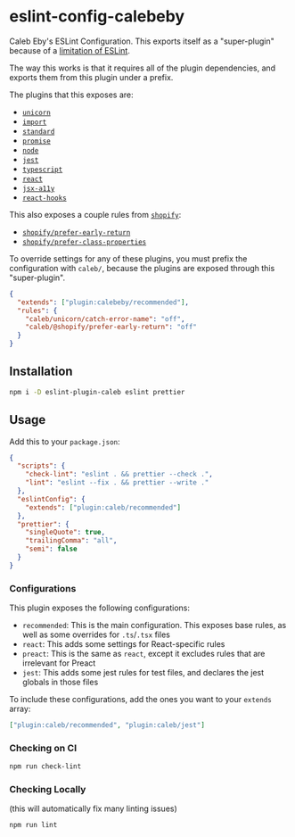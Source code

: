# eslint-config-calebeby

Caleb Eby's ESLint Configuration. This exports itself as a "super-plugin"
because of a
[limitation of ESLint](https://github.com/eslint/eslint/issues/3458).

The way this works is that it requires all of the plugin dependencies, and
exports them from this plugin under a prefix.

The plugins that this exposes are:

- [`unicorn`](https://github.com/sindresorhus/eslint-plugin-unicorn)
- [`import`](https://github.com/benmosher/eslint-plugin-import)
- [`standard`](https://github.com/standard/eslint-plugin-standard)
- [`promise`](https://github.com/xjamundx/eslint-plugin-promise)
- [`node`](https://github.com/mysticatea/eslint-plugin-node)
- [`jest`](https://github.com/jest-community/eslint-plugin-jest)
- [`typescript`](https://github.com/typescript-eslint/typescript-eslint/tree/master/packages/eslint-plugin)
- [`react`](https://github.com/yannickcr/eslint-plugin-react)
- [`jsx-a11y`](https://github.com/evcohen/eslint-plugin-jsx-a11y)
- [`react-hooks`](https://github.com/facebook/react/tree/master/packages/eslint-plugin-react-hooks)

This also exposes a couple rules from
[`shopify`](https://github.com/Shopify/web-foundation/tree/master/packages/eslint-plugin):

- [`shopify/prefer-early-return`](https://github.com/Shopify/web-foundation/blob/master/packages/eslint-plugin/docs/rules/prefer-early-return.md)
- [`shopify/prefer-class-properties`](https://github.com/Shopify/web-foundation/blob/master/packages/eslint-plugin/docs/rules/prefer-class-properties.md)

To override settings for any of these plugins, you must prefix the configuration
with `caleb/`, because the plugins are exposed through this "super-plugin".

```json
{
  "extends": ["plugin:calebeby/recommended"],
  "rules": {
    "caleb/unicorn/catch-error-name": "off",
    "caleb/@shopify/prefer-early-return": "off"
  }
}
```

## Installation

```sh
npm i -D eslint-plugin-caleb eslint prettier
```

## Usage

Add this to your `package.json`:

```json
{
  "scripts": {
    "check-lint": "eslint . && prettier --check .",
    "lint": "eslint --fix . && prettier --write ."
  },
  "eslintConfig": {
    "extends": ["plugin:caleb/recommended"]
  },
  "prettier": {
    "singleQuote": true,
    "trailingComma": "all",
    "semi": false
  }
}
```

### Configurations

This plugin exposes the following configurations:

- `recommended`: This is the main configuration. This exposes base rules, as
  well as some overrides for `.ts`/`.tsx` files
- `react`: This adds some settings for React-specific rules
- `preact`: This is the same as `react`, except it excludes rules that are
  irrelevant for Preact
- `jest`: This adds some jest rules for test files, and declares the jest
  globals in those files

To include these configurations, add the ones you want to your `extends` array:

```json
["plugin:caleb/recommended", "plugin:caleb/jest"]
```

### Checking on CI

```sh
npm run check-lint
```

### Checking Locally

(this will automatically fix many linting issues)

```sh
npm run lint
```
